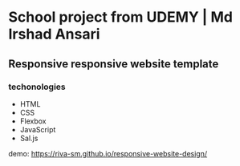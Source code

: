 # School project from UDEMY | Md Irshad Ansari
## Responsive responsive website template
### techonologies

- HTML
- CSS
- Flexbox
- JavaScript
- Sal.js

demo: https://riva-sm.github.io/responsive-website-design/

